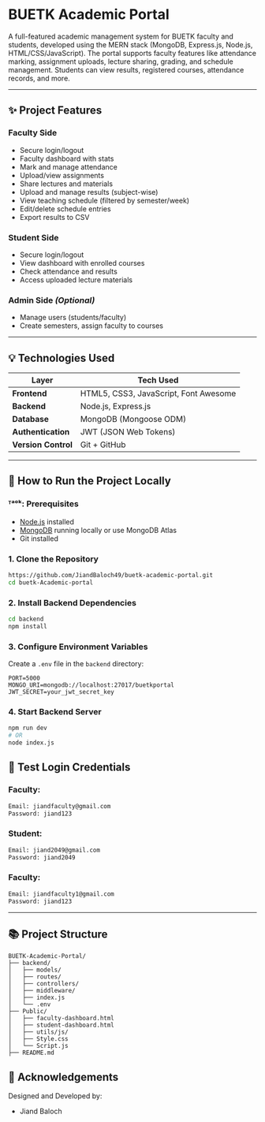 # BUETK Academic Portal

A full-featured academic management system for BUETK faculty and students, developed using the MERN stack (MongoDB, Express.js, Node.js, HTML/CSS/JavaScript). The portal supports faculty features like attendance marking, assignment uploads, lecture sharing, grading, and schedule management. Students can view results, registered courses, attendance records, and more.

---

## ✨ Project Features

### Faculty Side

* Secure login/logout
* Faculty dashboard with stats
* Mark and manage attendance
* Upload/view assignments
* Share lectures and materials
* Upload and manage results (subject-wise)
* View teaching schedule (filtered by semester/week)
* Edit/delete schedule entries
* Export results to CSV

### Student Side

* Secure login/logout
* View dashboard with enrolled courses
* Check attendance and results
* Access uploaded lecture materials

### Admin Side *(Optional)*

* Manage users (students/faculty)
* Create semesters, assign faculty to courses

---

## 💡 Technologies Used

| Layer               | Tech Used                             |
| ------------------- | ------------------------------------- |
| **Frontend**        | HTML5, CSS3, JavaScript, Font Awesome |
| **Backend**         | Node.js, Express.js                   |
| **Database**        | MongoDB (Mongoose ODM)                |
| **Authentication**  | JWT (JSON Web Tokens)                 |
| **Version Control** | Git + GitHub                          |

---

## 🚀 How to Run the Project Locally

### ᵀᵃᵒᵏ: Prerequisites

* [Node.js](https://nodejs.org/en) installed
* [MongoDB](https://www.mongodb.com/try/download/community) running locally or use MongoDB Atlas
* Git installed

### 1. Clone the Repository

```bash
https://github.com/JiandBaloch49/buetk-academic-portal.git
cd buetk-Academic-portal
```

### 2. Install Backend Dependencies

```bash
cd backend
npm install
```

### 3. Configure Environment Variables

Create a `.env` file in the `backend` directory:

```env
PORT=5000
MONGO_URI=mongodb://localhost:27017/buetkportal
JWT_SECRET=your_jwt_secret_key
```

### 4. Start Backend Server

```bash
npm run dev
# OR
node index.js
```



## 🔑 Test Login Credentials

### Faculty:

```txt
Email: jiandfaculty@gmail.com
Password: jiand123
```

### Student:

```txt
Email: jiand2049@gmail.com
Password: jiand2049
```
### Faculty:
```txt
Email: jiandfaculty1@gmail.com
Password: jiand123
```

---


## 📚 Project Structure

```
BUETK-Academic-Portal/
├── backend/
│   ├── models/
│   ├── routes/
│   ├── controllers/
│   ├── middleware/
│   ├── index.js
│   └── .env
├── Public/
│   ├── faculty-dashboard.html
│   ├── student-dashboard.html
│   ├── utils/js/
│   ├── Style.css
│   └── Script.js
├── README.md
```


## 🙏 Acknowledgements

Designed and Developed by:

* Jiand Baloch

